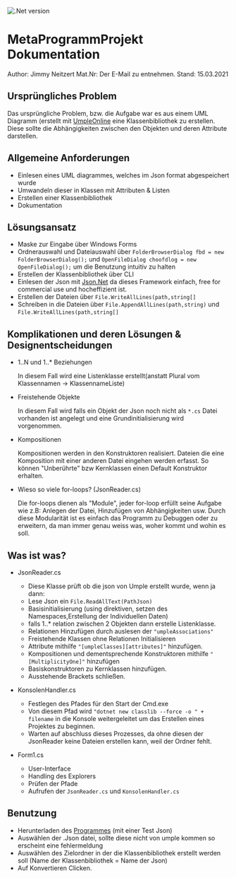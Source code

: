 ![.Net version ](https://img.shields.io/badge/.NET-5.0-blue)
# MetaProgrammProjekt Dokumentation
Author: Jimmy Neitzert
Mat.Nr: Der E-Mail zu entnehmen.
Stand: 15.03.2021

## Ursprüngliches Problem
Das ursprüngliche Problem, bzw. die Aufgabe war es aus einem UML Diagramm (erstellt mit [UmpleOnline](https://cruise.umple.org/umpleonline/) eine Klassenbibliothek zu erstellen.
Diese sollte die Abhängigkeiten zwischen den Objekten und deren Attribute darstellen.

## Allgemeine Anforderungen
- Einlesen eines UML diagrammes, welches im Json format abgespeichert wurde
- Umwandeln dieser in Klassen mit Attributen & Listen
- Erstellen einer Klassenbibliothek
- Dokumentation

## Lösungsansatz 
- Maske zur Eingabe über Windows Forms
- Ordnerauswahl und Dateiauswahl über `FolderBrowserDialog fbd = new FolderBrowserDialog();` und `OpenFileDialog choofdlog = new OpenFileDialog();` um die Benutzung intuitiv zu halten
- Erstellen der Klassenbibliothek über CLI
- Einlesen der Json mit [Json.Net](https://www.newtonsoft.com/json) da dieses Framework einfach, free for commercial use und hocheffizient ist.
- Erstellen der Dateien über `File.WriteAllLines(path,string[]`
- Schreiben in die Dateien über `File.AppendAllLines(path,string)` und `File.WriteAllLines(path,string[]`

## Komplikationen und deren Lösungen & Designentscheidungen
- 1..N und 1..* Beziehungen

  In diesem Fall wird eine Listenklasse erstellt(anstatt Plural vom Klassennamen -> KlassennameListe)

- Freistehende Objekte

  In diesem Fall wird falls ein Objekt der Json noch nicht als `*.cs` Datei vorhanden ist angelegt und eine Grundinitialisierung wird vorgenommen.

- Kompositionen

  Kompositionen werden in den Konstruktoren realisiert. Dateien die eine Komposition mit einer anderen Datei eingehen werden erfasst. So können "Unberührte" bzw Kernklassen
einen Default Konstruktor erhalten.

- Wieso so viele for-loops? (JsonReader.cs)

  Die for-loops dienen als "Module", jeder for-loop erfüllt seine Aufgabe wie z.B: Anlegen der Datei, Hinzufügen von Abhängigkeiten usw. Durch diese Modularität ist es einfach 
das Programm zu Debuggen oder zu erweitern, da man immer genau weiss was, woher kommt und wohin es soll.


## Was ist was?

- JsonReader.cs
  - Diese Klasse prüft ob die json von Umple erstellt wurde, wenn ja dann:
  - Lese Json ein `File.ReadAllText(PathJson)`
  - Basisinitialisierung (using direktiven, setzen des Namespaces,Erstellung der Individuellen Daten)
  - falls 1..* relation zwischen 2 Objekten dann erstelle Listenklasse.
  - Relationen Hinzufügen durch auslesen der `"umpleAssociations"`
  - Freistehende Klassen ohne Relationen Initialisieren
  - Attribute mithilfe `"[umpleClasses][attributes]"` hinzufügen.
  - Kompositionen und dementsprechende Konstruktoren mithilfe `"[MultiplicityOne]"` hinzufügen
  - Basiskonstruktoren zu Kernklassen hinzufügen.
  - Ausstehende Brackets schließen.

- KonsolenHandler.cs
  - Festlegen des Pfades für den Start der Cmd.exe
  - Von diesem Pfad wird `"dotnet new classlib --force -o " + filename` in die Konsole weitergeleitet um das Erstellen eines Projektes zu beginnen.
  - Warten auf abschluss dieses Prozesses, da ohne diesen der JsonReader keine Dateien erstellen kann, weil der Ordner fehlt.

- Form1.cs
  - User-Interface
  - Handling des Explorers
  - Prüfen der Pfade
  - Aufrufen der `JsonReader.cs` und `KonsolenHandler.cs`

## Benutzung
- Herunterladen des [Programmes](https://github.com/jimmymeister98/MetaProgrammProjekt/releases) (mit einer Test Json)
- Auswählen der .Json datei, sollte diese nicht von umple kommen so erscheint eine fehlermeldung
- Auswählen des Zielordner in der die Klassenbibliothek erstellt werden soll (Name der Klassenbibliothek = Name der Json)
- Auf Konvertieren Clicken.
